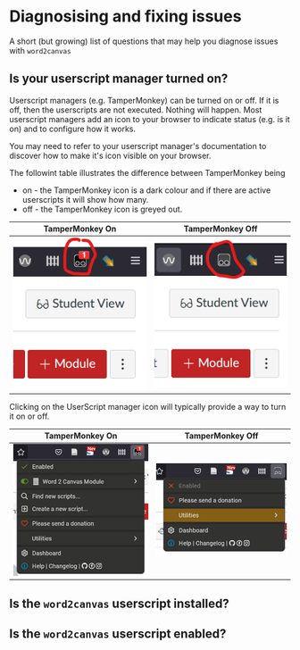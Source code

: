 # Diagnosising and fixing issues

A short (but growing) list of questions that may help you diagnose issues with ```word2canvas```

## Is your userscript manager turned on?

Userscript managers (e.g. TamperMonkey) can be turned on or off. If it is off, then the userscripts are not executed. Nothing will happen.  Most userscript managers add an icon to your browser to indicate status (e.g. is it on) and to configure how it works.

You may need to refer to your userscript manager's documentation to discover how to make it's icon visible on your browser.

The followint table illustrates the difference between TamperMonkey being 

- on - the TamperMonkey icon is a dark colour and if there are active userscripts it will show how many.
- off - the TamperMonkey icon is greyed out.

| TamperMonkey On | TamperMonkey Off |
| ---------------- | ---------------- |
|![](images/tamperMonkeyOn.png) |![](images/tamperMonkeyOff.png) |

Clicking on the UserScript manager icon will typically provide a way to turn it on or off.

| TamperMonkey On | TamperMonkey Off |
| ---------------- | ---------------- |
| ![](images/tamperOnConfig.png)  | ![](images/tamperOffConfig.png) |

## Is the ```word2canvas``` userscript installed?


## Is the ```word2canvas``` userscript enabled?